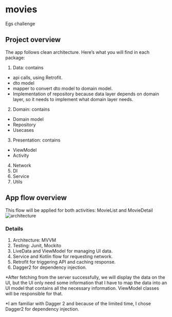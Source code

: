 # movies
Egs challenge

## Project overview


The app follows clean architecture. Here’s what you will find in each package:
1. Data: contains
+ api calls, using Retrofit.
+ dto model
+ mapper to convert dto model to domain model.
+ Implementation of repository because data layer depends on domain layer, so it needs to implement what domain layer needs.
2. Domain: contains
+ Domain model
+ Repository
+ Usecases
3. Presentation: contains
+ ViewModel
+ Activity
4. Network
5. DI
6. Service
7. Utils

## App flow overview
This flow will be applied for both activities: MovieList and MovieDetail
![architecture](https://github.com/hophongit98/movies/assets/48801541/cc680d9a-87e5-4d68-b0b0-c00aeec64aca)

### Details
1.	Architecture: MVVM
2.	Testing: Junit, Mockito
3.	LiveData and ViewModel for managing UI data.
4.	Service and Kotlin flow for requesting network.
5.	Retrofit for triggering API and caching response.
6.	Dagger2 for dependency injection.

*After fetching from the server successfully, we will display the data on the UI, but the UI only need some information that I have to map the data into an UI model that contains all the necessary information. ViewModel classes will be responsible for that.

*I am familiar with Dagger 2 and because of the limited time, I chose Dagger2 for dependency injection.


